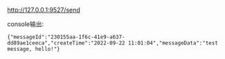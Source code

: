 http://127.0.0.1:9527/send

console输出:

```
{"messageId":"230155aa-1f6c-41e9-a637-dd89ae1ceeca","createTime":"2022-09-22 11:01:04","messageData":"test message, hello!"}
```